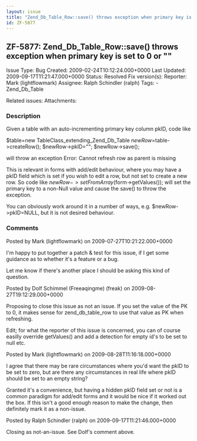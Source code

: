```yaml
---
layout: issue
title: "Zend_Db_Table_Row::save() throws exception when primary key is set to 0 or &quot;&quot;"
id: ZF-5877
---
```


ZF-5877: Zend\_Db\_Table\_Row::save() throws exception when primary key is set to 0 or ""
-----------------------------------------------------------------------------------------

 Issue Type: Bug Created: 2009-02-24T10:12:24.000+0000 Last Updated: 2009-09-17T11:21:47.000+0000 Status: Resolved Fix version(s): 
 Reporter:  Mark (lightflowmark)  Assignee:  Ralph Schindler (ralph)  Tags: - Zend\_Db\_Table
 
 Related issues: 
 Attachments: 
### Description

Given a table with an auto-incrementing primary key column pkID, code like

$table=new TableClass\_extending\_Zend\_Db\_Table $newRow=$table->createRow(); $newRow->pkID=""; $newRow->save();

will throw an exception Error: Cannot refresh row as parent is missing

This is relevant in forms with add/edit behaviour, where you may have a pkID field which is set if you wish to edit a row, but not set to create a new row. So code like $newRow->setFromArray($form->getValues()); will set the primary key to a non-Null value and cause the save() to throw the exception.

You can obviously work around it in a number of ways, e.g. $newRow->pkID=NULL, but it is not desired behaviour.

 

 

### Comments

Posted by Mark (lightflowmark) on 2009-07-27T10:21:22.000+0000

I'm happy to put together a patch & test for this issue, if I get some guidance as to whether it's a feature or a bug.

Let me know if there's another place I should be asking this kind of question.

 

 

Posted by Dolf Schimmel (Freeaqingme) (freak) on 2009-08-27T19:12:29.000+0000

Proposing to close this issue as not an issue. If you set the value of the PK to 0, it makes sense for zend\_db\_table\_row to use that value as PK when refreshing.

Edit; for what the reporter of this issue is concerned, you can of course easilly override getValues() and add a detection for empty id's to be set to null etc.

 

 

Posted by Mark (lightflowmark) on 2009-08-28T11:16:18.000+0000

I agree that there may be rare circumstances where you'd want the pkID to be set to zero, but are there any circumstances in real life where pkID should be set to an empty string?

Granted it's a convenience, but having a hidden pkID field set or not is a common paradigm for add/edit forms and it would be nice if it worked out the box. If this isn't a good enough reason to make the change, then definitely mark it as a non-issue.

 

 

Posted by Ralph Schindler (ralph) on 2009-09-17T11:21:46.000+0000

Closing as not-an-issue. See Dolf's comment above.

 

 